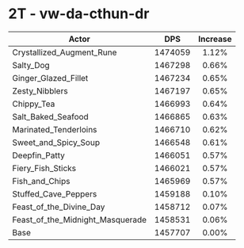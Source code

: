 # 2T - vw-da-cthun-dr
| Actor | DPS | Increase |
|---|:---:|:---:|
|Crystallized_Augment_Rune|1474059|1.12%|
|Salty_Dog|1467298|0.66%|
|Ginger_Glazed_Fillet|1467234|0.65%|
|Zesty_Nibblers|1467197|0.65%|
|Chippy_Tea|1466993|0.64%|
|Salt_Baked_Seafood|1466865|0.63%|
|Marinated_Tenderloins|1466710|0.62%|
|Sweet_and_Spicy_Soup|1466548|0.61%|
|Deepfin_Patty|1466051|0.57%|
|Fiery_Fish_Sticks|1466021|0.57%|
|Fish_and_Chips|1465969|0.57%|
|Stuffed_Cave_Peppers|1459188|0.10%|
|Feast_of_the_Divine_Day|1458712|0.07%|
|Feast_of_the_Midnight_Masquerade|1458531|0.06%|
|Base|1457707|0.00%|
